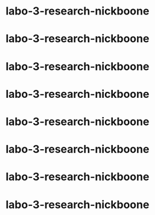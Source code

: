 # labo-3-research-nickboone
# labo-3-research-nickboone
# labo-3-research-nickboone
# labo-3-research-nickboone
# labo-3-research-nickboone
# labo-3-research-nickboone
# labo-3-research-nickboone
# labo-3-research-nickboone

